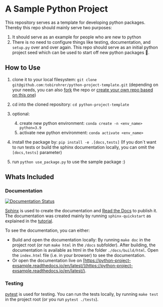 # A Sample Python Project

This repository serves as a template for developing python packages. Thereby this repo should mainly serve two purposes:

1. It should serve as an example for people who are new to python
2. There is no need to configure things like testing, documentation, and `setup.py` over and over again. This repo should serve as an initial python project seed which can be used to start off new python packages 🚀. 

## How to Use

1. clone it to your local filesystem: `git clone git@github.com:tobirohrer/python-project-template.git` (depending on your needs, you can also [fork](https://github.com/tobirohrer/python-project-template/fork) the repo or [create your own repo based on this one](https://github.com/tobirohrer/python-project-template/generate))		
2. cd into the cloned repository: `cd python-project-template`
3. optional:

	4. create new python environment: `conda create -n <env_name> python=3.9`
	5. activate new python environment: `conda activate <env_name>`
6. install the package by: `pip install -e .[docs,tests]` (If you don´t want to run tests or build the sphinx documentation locally, you can omit the `[docs,tests]` parameter)
7. run `python use_package.py` to use the sample package :)

## Whats Included

### Documentation

[![Documentation Status](https://readthedocs.org/projects/python-project-exsample/badge/?version=latest)](https://python-project-exsample.readthedocs.io/en/latest/?badge=latest)

[Sphinx](https://www.sphinx-doc.org/) is used to create the documentation and [Read the Docs](https://readthedocs.org/) to publish it. The documentation was created mainly by running `sphinx-quickstart` as explained in the [tutorial](https://www.sphinx-doc.org/en/master/tutorial/getting-started.html). 

To see the documentation, you can either:

- Build and open the documentation locally: By running `make doc` in the project root (or run `make html` in the `/docs` subfolder). After building, the documentation is available as html in the folder `./docs/build/html`. Open the `index.html` file (i.e. in your browser) to see the documentation.
- Or open the documentation live on [https://python-project-exsample.readthedocs.io/en/latest/](https://python-project-exsample.readthedocs.io/en/latest/).

### Testing

[pytest](https://docs.pytest.org/) is used for testing. You can run the tests locally, by running `make test` in the project root (or you run `pytest ./tests`).

